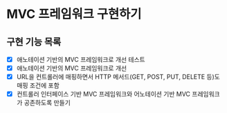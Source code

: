 # MVC 프레임워크 구현하기

## 구현 기능 목록 
- [x] 애노테이션 기반의 MVC 프레임워크로 개선 테스트
- [x] 애노테이션 기반의 MVC 프레임워크로 개선
- [x] URL을 컨트롤러에 매핑하면서 HTTP 메서드(GET, POST, PUT, DELETE 등)도 매핑 조건에 포함
- [x] 컨트롤러 인터페이스 기반 MVC 프레임워크와 어노테이션 기반 MVC 프레임워크가 공존하도록 만들기
